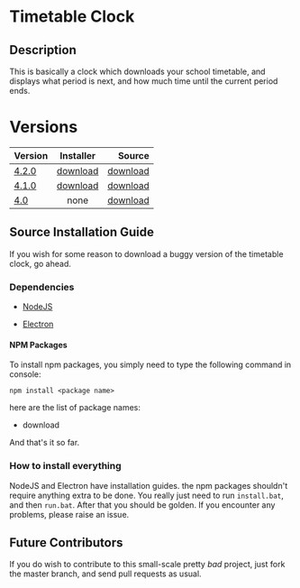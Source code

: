 # Timetable Clock

## Description

This is basically a clock which downloads your school timetable, and displays what period is next, and how much time until the current period ends.

# Versions

| Version        | Installer           | Source  |
| ------------- |:-------------:| -----:|
| [4.2.0](https://github.com/Mrmeguyme/timetable-clock/releases/tag/4.2.0)      | [download](https://github.com/Mrmeguyme/timetable-clock/releases/download/4.2.0/timetable.clock.exe)      |   [download](https://github.com/Mrmeguyme/timetable-clock/archive/4.2.0.zip) |
| [4.1.0](https://github.com/Mrmeguyme/timetable-clock/releases/tag/4.1) | [download](https://github.com/Mrmeguyme/timetable-clock/releases/download/4.1/timetable.clock.exe)      |    [download](https://github.com/Mrmeguyme/timetable-clock/archive/4.1.zip) |
| [4.0](https://github.com/Mrmeguyme/timetable-clock/releases/tag/4.0)      | none | [download](https://github.com/Mrmeguyme/timetable-clock/releases/download/4.0/timetable.zip) |

## Source Installation Guide
If you wish for some reason to download a buggy version of the timetable clock, go ahead.

### Dependencies

* [NodeJS](https://nodejs.org/en/)

* [Electron](https://electron.atom.io/)

#### NPM Packages

To install npm packages, you simply need to type the following command in console:

`npm install <package name>`

here are the list of package names:

* download

And that's it so far.

### How to install everything

NodeJS and Electron have installation guides. the npm packages shouldn't require anything extra to be done. You really just need to run `install.bat`, and then `run.bat`. After that you should be golden. If you encounter any problems, please raise an issue.

## Future Contributors

If you do wish to contribute to this small-scale pretty *bad* project, just fork the master branch, and send pull requests as usual.
